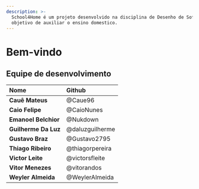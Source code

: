 ```yaml
---
description: >-
  School4Home é um projeto desenvolvido na disciplina de Desenho de Software com
  objetivo de auxiliar o ensino domestico.
---
```


# Bem-vindo

## Equipe de desenvolvimento

| Nome | Github |
| :--- | :--- |
| **Cauê Mateus** | @Caue96 |
| **Caio Felipe** | @CaioNunes |
| **Emanoel Belchior** | @Nukdown |
| **Guilherme Da Luz** | @daluzguilherme |
| **Gustavo Braz** | @Gustavo2795 |
| **Thiago Ribeiro** | @thiagorpereira |
| **Victor Leite** | @victorsfleite |
| **Vitor Menezes** | @vitorandos |
| **Weyler Almeida** | @WeylerAlmeida |



